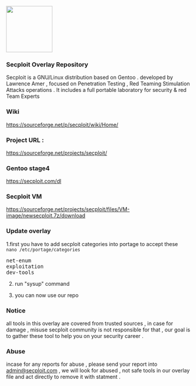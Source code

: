 <img src=http://secploit.com/static/img/rsz_1secploit_logo-01.png height=125 ></img>

### Secploit Overlay Repository 
Secploit is a GNU/Linux distribution based on Gentoo . developed by Lawrence Amer , focused on Penetration Testing , Red Teaming Stimulation Attacks operations . 
It includes a full portable laboratory for security & red Team Experts

### Wiki 
https://sourceforge.net/p/secploit/wiki/Home/

### Project URL : 
https://sourceforge.net/projects/secploit/

### Gentoo stage4 
https://secploit.com/dl

### Secploit VM 
https://sourceforge.net/projects/secploit/files/VM-image/newsecploit.7z/download

### Update overlay 
1.first you have to add secploit categories into portage to accept these 
<code> nano /etc/portage/categories </code> 
<pre>
net-enum
exploitation
dev-tools
</pre>
2. run "sysup" command 

3. you can now use our repo


### Notice 
all tools in this overlay are covered from trusted sources , in case for damage , misuse secploit community is not responsible for that ,
our goal is to gather these tool to help you on your security career . 

### Abuse 
incase for any reports for abuse , please send your report into admin@secploit.com , we will look for abused , not safe tools in our overlay file 
and act directly to remove it with statment . 


